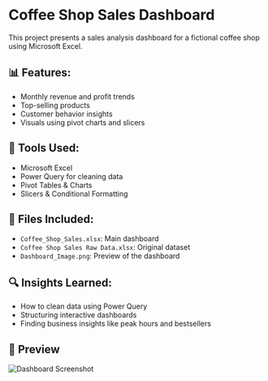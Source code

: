 # Coffee Shop Sales Dashboard

This project presents a sales analysis dashboard for a fictional coffee shop using Microsoft Excel.

## 📊 Features:
- Monthly revenue and profit trends
- Top-selling products
- Customer behavior insights
- Visuals using pivot charts and slicers

## 🧰 Tools Used:
- Microsoft Excel
- Power Query for cleaning data
- Pivot Tables & Charts
- Slicers & Conditional Formatting

## 📁 Files Included:
- `Coffee_Shop_Sales.xlsx`: Main dashboard
- `Coffee Shop Sales Raw Data.xlsx`: Original dataset
- `Dashboard_Image.png`: Preview of the dashboard

## 🔍 Insights Learned:
- How to clean data using Power Query
- Structuring interactive dashboards
- Finding business insights like peak hours and bestsellers

## 📸 Preview

![Dashboard Screenshot]([Dashboard_Image.png](https://github.com/adityaswain26/Coffee-Shop-Sales/blob/main/Dashboard-Image.png?raw=true))
